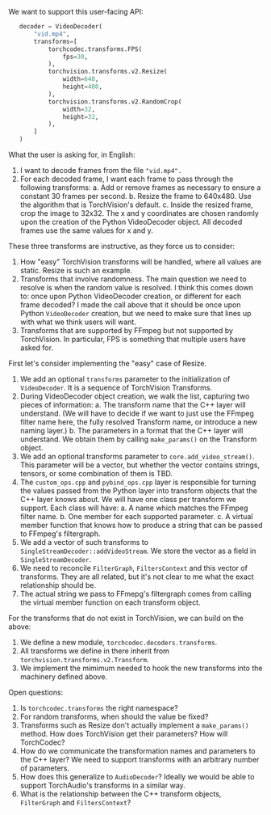 We want to support this user-facing API:

 ```python
    decoder = VideoDecoder(
        "vid.mp4",
        transforms=[
            torchcodec.transforms.FPS(
                fps=30,
            ),
            torchvision.transforms.v2.Resize(
                width=640,
                height=480,
            ),
            torchvision.transforms.v2.RandomCrop(
                width=32,
                height=32,
            ),
        ]
    )
```

What the user is asking for, in English:

1. I want to decode frames from the file `"vid.mp4".`
2. For each decoded frame, I want each frame to pass through the following
   transforms:
   a. Add or remove frames as necessary to ensure a constant 30 frames
      per second.
   b. Resize the frame to 640x480. Use the algorithm that is
      TorchVision's default.
   c. Inside the resized frame, crop the image to 32x32. The x and y
      coordinates are chosen randomly upon the creation of the Python
      VideoDecoder object. All decoded frames use the same values for x
      and y.

These three transforms are instructive, as they force us to consider:

1. How "easy" TorchVision transforms will be handled, where all values are
   static. Resize is such an example.
2. Transforms that involve randomness. The main question we need to resolve
   is when the random value is resolved. I think this comes down to: once
   upon Python VideoDecoder creation, or different for each frame decoded?
   I made the call above that it should be once upon Python `VideoDecoder`
   creation, but we need to make sure that lines up with what we think
   users will want.
3. Transforms that are supported by FFmpeg but not supported by
   TorchVision. In particular, FPS is something that multiple users have
   asked for.

First let's consider implementing the "easy" case of Resize.

1. We add an optional `transforms` parameter to the initialization of
   `VideoDecoder`. It is a sequence of TorchVision Transforms.
2. During VideoDecoder object creation, we walk the list, capturing two
   pieces of information:
       a. The transform name that the C++ layer will understand. (We will
          have to decide if we want to just use the FFmpeg filter name
          here, the fully resolved Transform name, or introduce a new
          naming layer.)
       b. The parameters in a format that the C++ layer will understand. We
          obtain them by calling `make_params()` on the Transform object.
3. We add an optional transforms parameter to `core.add_video_stream()`. This
   parameter will be a vector, but whether the vector contains strings,
   tensors, or some combination of them is TBD.
4. The `custom_ops.cpp` and `pybind_ops.cpp` layer is responsible for turning
   the values passed from the Python layer into transform objects that the
   C++ layer knows about. We will have one class per transform we support.
   Each class will have:
       a. A name which matches the FFmpeg filter name.
       b. One member for each supported parameter.
       c. A virtual member function that knows how to produce a string that
          can be passed to FFmpeg's filtergraph.
5. We add a vector of such transforms to
   `SingleStreamDecoder::addVideoStream`. We store the vector as a field in
   `SingleStreamDecoder`.
6. We need to reconcile `FilterGraph`, `FiltersContext` and this vector of
   transforms. They are all related, but it's not clear to me what the
   exact relationship should be.
7. The actual string we pass to FFmepg's filtergraph comes from calling
   the virtual member function on each transform object.

For the transforms that do not exist in TorchVision, we can build on the above:

1. We define a new module, `torchcodec.decoders.transforms`.
2. All transforms we define in there inherit from
   `torchvision.transforms.v2.Transform`.
3. We implement the mimimum needed to hook the new transforms into the
   machinery defined above.

Open questions:

1. Is `torchcodec.transforms` the right namespace?
2. For random transforms, when should the value be fixed?
3. Transforms such as Resize don't actually implement a `make_params()`
   method. How does TorchVision get their parameters? How will TorchCodec?
4. How do we communicate the transformation names and parameters to the C++
   layer? We need to support transforms with an arbitrary number of parameters.
5. How does this generalize to `AudioDecoder`? Ideally we would be able to
   support TorchAudio's transforms in a similar way.
6. What is the relationship between the C++ transform objects, `FilterGraph`
   and `FiltersContext`?
